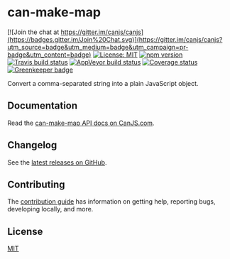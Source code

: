 # can-make-map

[![Join the chat at https://gitter.im/canjs/canjs](https://badges.gitter.im/Join%20Chat.svg)](https://gitter.im/canjs/canjs?utm_source=badge&utm_medium=badge&utm_campaign=pr-badge&utm_content=badge)
[![License: MIT](https://img.shields.io/badge/License-MIT-blue.svg)](https://github.com/canjs/can-make-map/blob/master/LICENSE)
[![npm version](https://badge.fury.io/js/can-make-map.svg)](https://www.npmjs.com/package/can-make-map)
[![Travis build status](https://travis-ci.org/canjs/can-make-map.svg?branch=master)](https://travis-ci.org/canjs/can-make-map)
[![AppVeyor build status](https://ci.appveyor.com/api/projects/status/github/canjs/can-make-map?branch=master&svg=true)](https://ci.appveyor.com/project/matthewp/can-make-map)
[![Coverage status](https://coveralls.io/repos/github/canjs/can-make-map/badge.svg?branch=master)](https://coveralls.io/github/canjs/can-make-map?branch=master)
[![Greenkeeper badge](https://badges.greenkeeper.io/canjs/can-make-map.svg)](https://greenkeeper.io/)

Convert a comma-separated string into a plain JavaScript object.

## Documentation

Read the [can-make-map API docs on CanJS.com](https://canjs.com/doc/can-make-map.html).

## Changelog

See the [latest releases on GitHub](https://github.com/canjs/can-make-map/releases).

## Contributing

The [contribution guide](https://github.com/canjs/can-make-map/blob/master/CONTRIBUTING.md) has information on getting help, reporting bugs, developing locally, and more.

## License

[MIT](https://github.com/canjs/can-make-map/blob/master/LICENSE)

